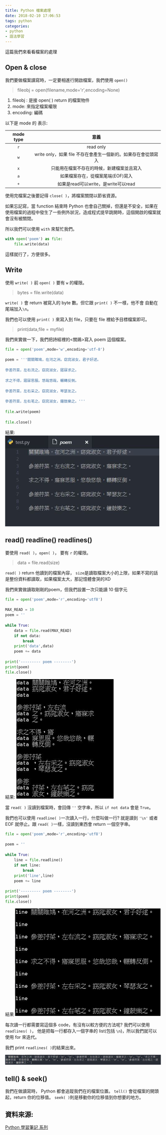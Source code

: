 ```yaml
---
title: Python 檔案處理
date: 2018-02-10 17:06:53
tags: python
categories:
- python
- 語法學習
---
```

這篇我們來看看檔案的處理

## Open & close

我們要做檔案讀寫時，一定要相進行開啟檔案，我們使用 `open()`
>fileobj = open(filename,mode='r',encoding=None)
1. fileobj : 是接 open( ) return 的檔案物件
2. mode: 來指定檔案權限
3. encoding: 編碼
<!--more-->

以下是 mode 的 表示:

| mode type |                              意義                              |
| :-------: | :------------------------------------------------------------: |
|    `r`    |                           read only                            |
|    `w`    | write only，如果 file 不存在會產生一個新的。如果存在會從頭寫入 |
|    `x`    |           只能用在檔案不存在的時候，新建檔案並且寫入           |
|    `a`    |               如果檔案存在，從檔案尾端(EOF)寫入                |
|    `+`    |              如果是read可以write，是write可以read              |


使用完檔案之後要記得 `close( )`，將檔案關閉以節省資源。

如果忘記寫，當 function 結束時 Python 也會自己關掉，但還是不安全，如果在使用檔案的過程中發生了一些例外狀況，造成程式提早跳開時，這個開啟的檔案就會沒有被關閉。

所以我們可以使用 `with` 來幫忙我們。

```python
with open('poem') as file:
    file.write(data)
```
這樣就行了，方便很多。

## Write
使用 `write( )` 前 `open( )` 要有 `w` 的權限。
>bytes = file.write(data)

`write( )` 會 return 被寫入的 byte 數。但它跟 `print( )` 不一樣，他不會 自動在尾端加入`\n`。

我們也可以使用 `print( )` 來寫入到 file，只要在 file 裡給予目標檔案即可。
> print(data,file = myfile)

我們來實做一下，我們把詩經裡的<關鴡>寫入 poem 這個檔案。

```python
file = open('poem',mode='w',encoding='utf-8')

poem = '''關關雎鳩，在河之洲。窈窕淑女，君子好逑。

參差荇菜，左右流之。窈窕淑女，寤寐求之。

求之不得，寤寐思服。悠哉悠哉，輾轉反側。

參差荇菜，左右采之。窈窕淑女，琴瑟友之。

參差荇菜，左右芼之。窈窕淑女，鐘鼓樂之。'''

file.write(poem)

file.close()
```
結果:
![](/images/python/write.JPG)

## read() readline() readlines()

要使用 `read( )`，`open( )`， 要有 `r` 的權限。
> data = file.read(size)

`read( )`  return 他讀到的檔案內容， `size`是讀取檔案大小的上限，如果不寫的話是整份資料都讀取，如果檔案太大，那記憶體會哭的XD

我們來實做讀取剛剛的poem，但我們設置一次只能讀 10 個字元
```python
file = open('poem',mode='r',encoding='utf8')

MAX_READ = 10
poem = ''

while True:
    data = file.read(MAX_READ)
    if not data:
        break
    print('data',data)
    poem += data

print('--------- poem --------')
print(poem)
file.close()
```
結果:
![](/images/python/read.JPG)

當 `read( )` 沒讀到檔案時，會回傳 `''` 空字串，所以 `if not data` 會是 `True`。

我們也可以使用 `readline( )`一次讀入一行，什麼叫做一行? 就是讀到 `'\n'` 或者 EOF 就停止。跟 `read( )`一樣，沒讀到東西會 return 一個空字串。

```python
file = open('poem',mode='r',encoding='utf8')

poem = ''

while True:
    line = file.readline()
    if not line:
        break
    print('line',line)
    poem += line

print('--------- poem --------')
print(poem)
file.close()
```
結果
![](/images/python/readline.JPG)

每次讀一行都需要寫這個多 code，有沒有以較方便的方法呢?
我們可以使用 `readlines( )`， 他是把每一行都存入一個字串的 list(包括 `\n`)，所以我們就可以使用 for 來迭代。

我們 print `readlines( )`的結果出來。

![](/images/python/readlines.JPG)

## tell() & seek()
我們在做讀寫時， Python 都會追蹤我們在的檔案位置。 `tell()` 會從檔案的開頭起，return 你的位移值。
`seek( )`則是移動你的位移值到你想要的地方。

## 資料來源:
[Python 學習筆記 系列](https://ithelp.ithome.com.tw/users/20069378/ironman/1113)





